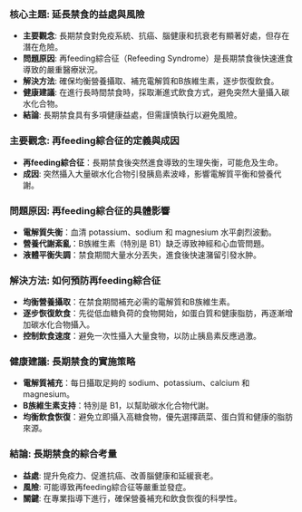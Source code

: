 ### 核心主題: 延長禁食的益處與風險  
- **主要觀念**: 長期禁食對免疫系統、抗癌、腦健康和抗衰老有顯著好處，但存在潛在危險。  
- **問題原因**: 再feeding綜合征（Refeeding Syndrome）是長期禁食後快速進食導致的嚴重醫療狀況。  
- **解決方法**: 確保均衡營養攝取、補充電解質和B族維生素，逐步恢復飲食。  
- **健康建議**: 在進行長時間禁食時，採取漸進式飲食方式，避免突然大量攝入碳水化合物。  
- **結論**: 長期禁食具有多項健康益處，但需謹慎執行以避免風險。

### 主要觀念: 再feeding綜合征的定義與成因  
- **再feeding綜合征**：長期禁食後突然進食導致的生理失衡，可能危及生命。  
- **成因**: 突然攝入大量碳水化合物引發胰島素波峰，影響電解質平衡和營養代謝。

### 問題原因: 再feeding綜合征的具體影響  
- **電解質失衡**：血清 potassium、sodium 和 magnesium 水平劇烈波動。  
- **營養代謝紊亂**：B族維生素（特別是 B1）缺乏導致神經和心血管問題。  
- **液體平衡失調**：禁食期間大量水分丟失，進食後快速潴留引發水肿。

### 解決方法: 如何預防再feeding綜合征  
- **均衡營養攝取**：在禁食期間補充必需的電解質和B族維生素。  
- **逐步恢復飲食**：先從低血糖負荷的食物開始，如蛋白質和健康脂肪，再逐漸增加碳水化合物攝入。  
- **控制飲食速度**：避免一次性攝入大量食物，以防止胰島素反應過激。

### 健康建議: 長期禁食的實施策略  
- **電解質補充**：每日攝取足夠的 sodium、potassium、calcium 和 magnesium。  
- **B族維生素支持**：特別是 B1，以幫助碳水化合物代謝。  
- **均衡飲食恢復**：避免立即攝入高糖食物，優先選擇蔬菜、蛋白質和健康的脂肪來源。

### 結論: 長期禁食的綜合考量  
- **益處**: 提升免疫力、促進抗癌、改善腦健康和延緩衰老。  
- **風險**: 可能導致再feeding綜合征等嚴重並發症。  
- **關鍵**: 在專業指導下進行，確保營養補充和飲食恢復的科學性。